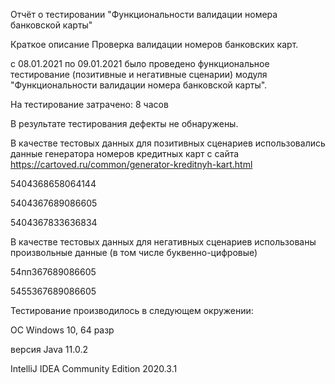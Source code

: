 Отчёт о тестировании "Функциональности валидации номера банковской карты"

Краткое описание
Проверка валидации номеров банковских карт.

с 08.01.2021 по 09.01.2021 было проведено функциональное тестирование (позитивные и негативные сценарии) модуля "Функциональности валидации номера банковской карты".

На тестирование затрачено: 8 часов

В результате тестирования дефекты не обнаружены.

В качестве тестовых данных для позитивных сценариев использовались данные генератора номеров кредитных карт с сайта https://cartoved.ru/common/generator-kreditnyh-kart.html

5404368658064144

5404367689086605

5404367833636834

В качестве тестовых данных для негативных сценариев использованы произвольные данные (в том числе буквенно-цифровые)

54пп367689086605

5455367689086605

Тестирование производилось в следующем окружении:

ОС Windows 10, 64 разр

версия Java 11.0.2

IntelliJ IDEA Community Edition 2020.3.1
